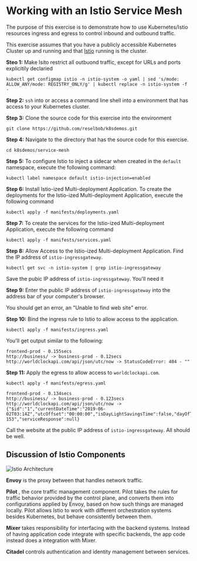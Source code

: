 # Working with an Istio Service Mesh

The purpose of this exercise is to demonstrate how to use Kubernetes/Istio resources ingress and egress to control inbound and outbound traffic.

This exercise assumes that you have a publicly accessible Kubernetes Cluster up and running and
that [Istio](https://istio.io/docs/concepts/what-is-istio/) running is the cluster.

**Steo 1:** Make Isito restrict all outbuond traffic, except for URLs and ports explicitily declaried

`kubectl get configmap istio -n istio-system -o yaml | sed 's/mode: ALLOW_ANY/mode: REGISTRY_ONLY/g' | kubectl replace -n istio-system -f -`

**Step 2:** `ssh` into or access a command line shell into a environment that has access to your Kubernetes
cluster.

**Step 3:** Clone the source code for this exercise into the environment

`git clone https://github.com/reselbob/k8sdemos.git` 

**Step 4:** Navigate to the directory that has the source code for this exercise.

`cd k8sdemos/service-mesh`

**Step 5:** To configure Istio to inject a sidecar when created in the `default` namespace,
execute the following command:

`kubectl label namespace default istio-injection=enabled`

**Step 6:** Install Istio-ized Multi-deployment Application. To create the deployments for the Istio-ized Multi-deployment Application, execute
the following command

`kubectl apply -f manifests/deployments.yaml`

**Step 7:** To create the services for the Istio-ized Multi-deployment Application, execute
the following command

`kubectl apply -f manifests/services.yaml`

**Step 8:** Allow Access to the Istio-ized Multi-deployment Application. Find the IP address of `istio-ingressgateway`.

`kubectl get svc -n istio-system | grep istio-ingressgateway`

Save the pubic IP address of `istio-ingressgateway`. You'll need it

**Step 9:** Enter the public IP address of `istio-ingressgateway` into the address bar of your computer's browser.

You should get an error, an "Unable to find web site" error.

**Step 10:** Bind the ingress rule to Istio to allow access to the application.

`kubectl apply -f manifests/ingress.yaml`

You'll get output similar to the following:

```text
frontend-prod - 0.155secs
http://business/ -> business-prod - 0.12secs
http://worldclockapi.com/api/json/utc/now -> StatusCodeError: 404 - ""
```

**Step 11:**  Apply the egress to allow access to `worldclockapi.com`.

`kubectl apply -f manifests/egress.yaml`

```text
frontend-prod - 0.134secs
http://business/ -> business-prod - 0.123secs
http://worldclockapi.com/api/json/utc/now -> {"$id":"1","currentDateTime":"2019-06-02T03:14Z","utcOffset":"00:00:00","isDayLightSavingsTime":false,"dayOfTheWeek":"Sunday","timeZoneName":"UTC","currentFileTime":132039188544212367,"ordinalDate":"2019-153","serviceResponse":null}
```

Call the website at the public IP address of `istio-ingressgateway`. All should be well.

## Discussion of Istio Components

![Istio Architecture](https://cdn-images-1.medium.com/max/1600/1*8gH0GAnncEE6VUIbwnGUww.png)

**Envoy** is the proxy between that handles network traffic.

**Pilot** , the core traffic management component. Pilot takes the rules for traffic behavior provided by the control plane,
and converts them into configurations applied by Envoy, based on how such things are managed locally. Pilot allows Istio to work with different
orchestration systems besides Kubernetes, but behave consistently between them.

**Mixer** takes responsibility for interfacing with the backend systems. Instead of having application code integrate with specific backends, the app code instead does a integration with Mixer.

**Citadel** controls authentication and identity management between services.
